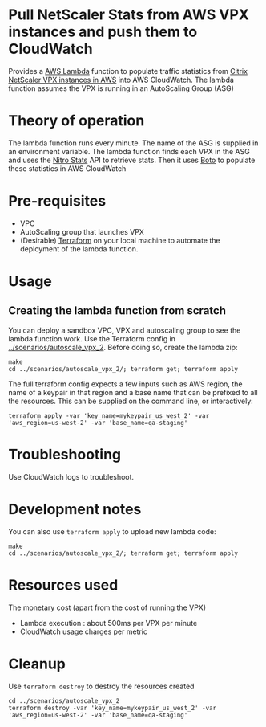 # Pull NetScaler Stats from AWS VPX instances and push them to CloudWatch
Provides a [AWS Lambda](https://aws.amazon.com/lambda) function to populate traffic statistics from [Citrix NetScaler VPX instances in AWS](https://aws.amazon.com/marketplace/seller-profile?id=fb9c6078-b60f-47f6-8622-49d5e1d5aca7) into AWS CloudWatch.  The lambda function assumes the VPX is running in an AutoScaling Group (ASG)


# Theory of operation
The lambda function runs every minute. The name of the ASG is supplied in an environment variable. The lambda function finds each VPX in the ASG and uses the [Nitro Stats](https://docs.citrix.com/en-us/netscaler/11-1/nitro-api/nitro-rest/api-reference/statistics.html) API to retrieve stats. Then it uses [Boto](http://boto3.readthedocs.io/en/latest/) to populate these statistics in AWS CloudWatch


# Pre-requisites

* VPC
* AutoScaling group that launches VPX
* (Desirable) [Terraform](https://terraform.io) on your local machine to automate the deployment of the lambda function.


# Usage

## Creating the lambda function from scratch
You can deploy a sandbox VPC, VPX and autoscaling group to see the lambda function work. 
Use the Terraform config in [../scenarios/autoscale_vpx_2](../scenarios/autoscale_vpx_2/). Before doing so, create the lambda zip:

```
make  
cd ../scenarios/autoscale_vpx_2/; terraform get; terraform apply
```

The full terraform config expects a few  inputs such as AWS region, the name of a keypair in that region and a base name that can be prefixed to all the resources.  This can be supplied on the command line, or interactively:

```
terraform apply -var 'key_name=mykeypair_us_west_2' -var 'aws_region=us-west-2' -var 'base_name=qa-staging'

```

# Troubleshooting
Use CloudWatch logs to troubleshoot.

# Development notes

You can also use `terraform apply` to upload new lambda code:

```
make 
cd ../scenarios/autoscale_vpx_2/; terraform get; terraform apply
```

# Resources used
The monetary cost (apart from the cost of running the VPX)
* Lambda execution : about 500ms per VPX per minute
* CloudWatch usage charges per metric

# Cleanup
Use `terraform destroy` to destroy the resources created 

```
cd ../scenarios/autoscale_vpx_2
terraform destroy -var 'key_name=mykeypair_us_west_2' -var 'aws_region=us-west-2' -var 'base_name=qa-staging'
```
